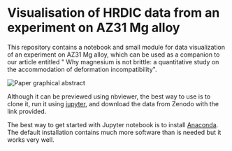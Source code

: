# Visualisation of HRDIC data from an experiment on AZ31 Mg alloy

This repository contains a notebook and small module for data visualization of an experiment on AZ31 Mg alloy, which can be used as a companion to our article entitled " Why magnesium is not brittle: a quantitative study on the accommodation of deformation incompatibility".

![Paper graphical abstract](https://www.dropbox.com/s/ipa658hvh0wcepx/az31_graphical_abstract.png?dl=0)

Although it can be previewed using nbviewer, the best way to use is to clone it, run it using [jupyter](http://jupyter.org/), and download the data from Zenodo with the link provided.

The best way to get started with Jupyter notebook is to install [Anaconda](https://www.continuum.io/downloads). The default installation contains much more software than is needed but it works very well. 
